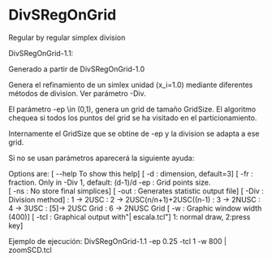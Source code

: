 # DivSRegOnGrid
Regular by regular simplex division

DivSRegOnGrid-1.1:

Generado a partir de DivSRegOnGrid-1.0

Genera el refinamiento de un simlex unidad (x_i=1.0) mediante diferentes métodos de division.
Ver parámetro -Div.

El parámetro -ep \in (0,1), genera un grid de tamaño GridSize. 
El algoritmo chequea si todos los puntos del grid se ha visitado en el particionamiento.

Internamente el GridSize que se obtine de -ep y la division se adapta a ese grid.


Si no se usan parámetros aparecerá la siguiente ayuda:

Options are:
	[ --help To show this help]
	[ -d            <int>: dimension, default=3]
	[ -fr          <real>: fraction. Only in -Div 1, default: (d-1)/d
	  -ep          <real>: Grid points size.   
	[ -ns                : No store final simplices]
	[ -out               : Generates statistic output file]
	[ -Div         <int> : Division method]
	                     :  1 -> 2USC
	                     :  2 -> 2USC(n/n+1)+2USC((n-1)
	                     :  3 -> 2NUSC
	                     :  4 -> 3USC
	                     : [5]-> 2USC Grid
	                     :  6 -> 2NUSC Grid
	[ -w            <int>: Graphic window width (400)]
	[ -tcl          <int>: Graphical output with"| escala.tcl"]
	                       1: normal draw, 2:press key]




Ejemplo de ejecución:
DivSRegOnGrid-1.1 -ep 0.25 -tcl 1 -w 800 | zoomSCD.tcl
